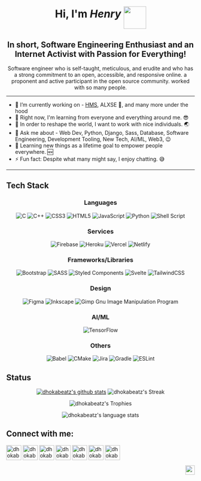 <div align="center">

# Hi, I'm _Henry_ <img src="https://i.pinimg.com/originals/10/94/23/109423f76102e5e8f703b70612aaa98b.gif" width="60px" align="middle" />
  
## In short, Software Engineering Enthusiast and an Internet Activist with Passion for Everything!
  
  Software engineer who is self-taught, meticulous, and erudite and who has a strong commitment to an open, accessible, and responsive online. a proponent and active participant in the open source community. worked with so many people.
  
</div>

---

- 🔭 I’m currently working on - [HMS](https://www.github.com/dhokabeatz/Hospital-Management-System-with-Django), ALXSE 🤫, and many more under the hood
- 🌱 Right now, I'm learning from everyone and everything around me. 😎 
- 👯 In order to reshape the world, I want to work with nice individuals. 🌏
- 💬 Ask me about - Web Dev, Python, Django, Sass, Database, Software Engineering, Development Tooling, New Tech, AI/ML, Web3, 😉
- 🥅 Learning new things as a lifetime goal to empower people everywhere. 🆕
- ⚡ Fun fact: Despite what many might say, I enjoy chatting. 😅

---

## Tech Stack

<div align="center">

  ### Languages
![C](https://img.shields.io/badge/c-%2300599C.svg?style=flat&logo=c&logoColor=white) ![C++](https://img.shields.io/badge/c++-%2300599C.svg?style=flat&logo=c%2B%2B&logoColor=white) ![CSS3](https://img.shields.io/badge/css3-%231572B6.svg?style=flat&logo=css3&logoColor=white) ![HTML5](https://img.shields.io/badge/html5-%23E34F26.svg?style=flat&logo=html5&logoColor=white) ![JavaScript](https://img.shields.io/badge/javascript-%23323330.svg?style=flat&logo=javascript&logoColor=%23F7DF1E) ![Python](https://img.shields.io/badge/python-3670A0?style=flat&logo=python&logoColor=ffdd54) ![Shell Script](https://img.shields.io/badge/shell_script-%23121011.svg?style=flat&logo=gnu-bash&logoColor=white)

  ### Services
![Firebase](https://img.shields.io/badge/firebase-%23039BE5.svg?style=flat&logo=firebase) ![Heroku](https://img.shields.io/badge/heroku-%23430098.svg?style=flat&logo=heroku&logoColor=white) ![Vercel](https://img.shields.io/badge/vercel-%23000000.svg?style=flat&logo=vercel&logoColor=white) ![Netlify](https://img.shields.io/badge/netlify-%23000000.svg?style=flat&logo=netlify&logoColor=#00C7B7)

  ### Frameworks/Libraries
![Bootstrap](https://img.shields.io/badge/bootstrap-%23563D7C.svg?style=flat&logo=bootstrap&logoColor=white) ![SASS](https://img.shields.io/badge/SASS-hotpink.svg?style=flat&logo=SASS&logoColor=white) ![Styled Components](https://img.shields.io/badge/styled--components-DB7093?style=flat&logo=styled-components&logoColor=white) ![Svelte](https://img.shields.io/badge/svelte-%23f1413d.svg?style=flat&logo=svelte&logoColor=white) ![TailwindCSS](https://img.shields.io/badge/tailwindcss-%2338B2AC.svg?style=flat&logo=tailwind-css&logoColor=white) 

  ### Design
![Figma](https://img.shields.io/badge/figma-%23F24E1E.svg?style=flat&logo=figma&logoColor=white) ![Inkscape](https://img.shields.io/badge/Inkscape-e0e0e0?style=flat&logo=inkscape&logoColor=080A13) ![Gimp Gnu Image Manipulation Program](https://img.shields.io/badge/Gimp-657D8B?style=flat&logo=gimp&logoColor=FFFFFF) 

  ### AI/ML
![TensorFlow](https://img.shields.io/badge/TensorFlow-%23FF6F00.svg?style=flat&logo=TensorFlow&logoColor=white)

  ### Others
![Babel](https://img.shields.io/badge/Babel-F9DC3e?style=flat&logo=babel&logoColor=black) ![CMake](https://img.shields.io/badge/CMake-%23008FBA.svg?style=flat&logo=cmake&logoColor=white) ![Jira](https://img.shields.io/badge/jira-%230A0FFF.svg?style=flat&logo=jira&logoColor=white) ![Gradle](https://img.shields.io/badge/Gradle-02303A.svg?style=flat&logo=Gradle&logoColor=white) ![ESLint](https://img.shields.io/badge/ESLint-4B3263?style=flat&logo=eslint&logoColor=white)
  
  </div>
  
 ## Status

<div align="center">
  
  [![dhokabeatz's github stats](https://github-readme-stats.vercel.app/api?username=dhokabeatz&show_icons=true&theme=github_dark)](https://github.com/dhokabeatz?tab=repositories)
  ![dhokabeatz's Streak](http://github-readme-streak-stats.herokuapp.com?user=dhokabeatz&theme=github-dark&date_format=j%20M%5B%20Y%5D&border=FFFFFF&ring=4C8EDA&stroke=FFFFFF&dates=1D64D0)
  
  ![dhokabeatz's Trophies](https://github-profile-trophy.vercel.app/?username=dhokabeatz&rank=-B&column=-1&no-frame=true&margin-w=10)
  
  ![dhokabeatz's language stats](https://github-readme-stats.vercel.app/api/top-langs/?username=dhokabeatz&theme=github_dark)
    
</div>
  
  
## Connect with me:

<div align="left">
  
  [<img align="middle" alt="dhokabeatz | Portfolio" width="40px" src="https://www.pngkey.com/png/full/131-1312432_website-logo-png-transparent-background-image-black-logo.png" />][website]
  [<img align="middle" alt="dhokabeatz | LinkedIn" width="40px" src="https://edent.github.io/SuperTinyIcons/images/svg/linkedin.svg" />][linkedin]
  [<img align="middle" alt="dhokabeatz | Twitter" width="40px" src="https://edent.github.io/SuperTinyIcons/images/svg/twitter.svg" />][twitter]
  [<img align="middle" alt="dhokabeatz | Instagram" width="40px" src="https://edent.github.io/SuperTinyIcons/images/svg/instagram.svg" />][instagram]
  [<img align="middle" alt="dhokabeatz | Codepen" width="40px" src="https://edent.github.io/SuperTinyIcons/images/svg/codepen.svg" />][codepen]
  [<img align="middle" alt="dhokabeatz | Youtube" width="40px" src="https://edent.github.io/SuperTinyIcons/images/svg/youtube.svg" />][youtube]
  [<img align="middle" alt="dhokabeatz | Dev Community" width="40px" src="https://edent.github.io/SuperTinyIcons/images/svg/dev_to.svg" />][dev_to]
  
  </div>

[website]: https://dhokabeatz.github.io
[linkedin]: https://linkedin.com/in/dhokabeatz
[twitter]: https://twitter.com/dhokabeatz_
[instagram]: https://instagram.com/dhokabeatz
[codepen]: https:/codepen.io/dhokabeatz
[youtube]: https://www.youtube.com/channel/UC1eSEPYaR-Wv6a0AM8czNWA
[dev_to]: https://https://dev.to/dhokabeatz

<img align="right" src="https://komarev.com/ghpvc/?username=dhokabeatz" height="25px">
